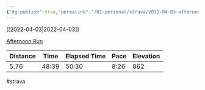 ```yaml
---
{"dg-publish":true,"permalink":"/01-personal/strava/2022-04-03-afternoon-run/"}
---
```



[[2022-04-03\|2022-04-03]]

[Afternoon Run](https://www.strava.com/activities/6928441237)

| Distance | Time  | Elapsed Time | Pace | Elevation |
| -------- | ----- | ------------ | ---- | --------- |
| 5.76     | 48:39 | 50:30        | 8:26 | 862       |




#strava
